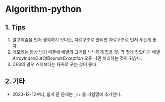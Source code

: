 # Algorithm-python



## 1. Tips

1. 알고리즘을 먼저 생각하기 보다는, 자료구조로 풀리면 자료구조로 먼저 푸는게 좋다.
2. 메모리는 항상 남기 때문에 배열의 크기를 넉넉하게 잡을 것. 딱 맞게 잡았다가 배열 *ArrayIndexOutOfBoundsException* 오류 나면 처리하는 것이 귀찮다.
3. DFS의 경우 스택보다는 재귀로 푸는 것이 좋다.





## 2. 기타

* 2023-12-12부터, 쉽게 푼 문제는 `_ez` 를 파일명에 추가한다.